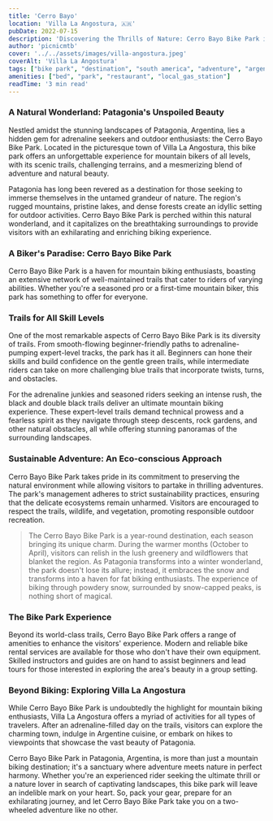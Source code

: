 ```yaml
---
title: 'Cerro Bayo'
location: 'Villa La Angostura, 🇦🇷'
pubDate: 2022-07-15
description: 'Discovering the Thrills of Nature: Cerro Bayo Bike Park in Patagonia, Argentina'
author: 'picnicmtb'
cover: '../../assets/images/villa-angostura.jpeg'
coverAlt: 'Villa La Angostura'
tags: ["bike park", "destination", "south america", "adventure", "argentina"]
amenities: ["bed", "park", "restaurant", "local_gas_station"]
readTime: '3 min read'
---
```

### A Natural Wonderland: Patagonia's Unspoiled Beauty

Nestled amidst the stunning landscapes of Patagonia, Argentina, lies a hidden gem for adrenaline seekers and outdoor enthusiasts: the Cerro Bayo Bike Park. Located in the picturesque town of Villa La Angostura, this bike park offers an unforgettable experience for mountain bikers of all levels, with its scenic trails, challenging terrains, and a mesmerizing blend of adventure and natural beauty.

Patagonia has long been revered as a destination for those seeking to immerse themselves in the untamed grandeur of nature. The region's rugged mountains, pristine lakes, and dense forests create an idyllic setting for outdoor activities. Cerro Bayo Bike Park is perched within this natural wonderland, and it capitalizes on the breathtaking surroundings to provide visitors with an exhilarating and enriching biking experience.

### A Biker's Paradise: Cerro Bayo Bike Park

Cerro Bayo Bike Park is a haven for mountain biking enthusiasts, boasting an extensive network of well-maintained trails that cater to riders of varying abilities. Whether you're a seasoned pro or a first-time mountain biker, this park has something to offer for everyone.

### Trails for All Skill Levels

One of the most remarkable aspects of Cerro Bayo Bike Park is its diversity of trails. From smooth-flowing beginner-friendly paths to adrenaline-pumping expert-level tracks, the park has it all. Beginners can hone their skills and build confidence on the gentle green trails, while intermediate riders can take on more challenging blue trails that incorporate twists, turns, and obstacles.

For the adrenaline junkies and seasoned riders seeking an intense rush, the black and double black trails deliver an ultimate mountain biking experience. These expert-level trails demand technical prowess and a fearless spirit as they navigate through steep descents, rock gardens, and other natural obstacles, all while offering stunning panoramas of the surrounding landscapes.

### Sustainable Adventure: An Eco-conscious Approach

Cerro Bayo Bike Park takes pride in its commitment to preserving the natural environment while allowing visitors to partake in thrilling adventures. The park's management adheres to strict sustainability practices, ensuring that the delicate ecosystems remain unharmed. Visitors are encouraged to respect the trails, wildlife, and vegetation, promoting responsible outdoor recreation.

> The Cerro Bayo Bike Park is a year-round destination, each season bringing its unique charm. During the warmer months (October to April), visitors can relish in the lush greenery and wildflowers that blanket the region. As Patagonia transforms into a winter wonderland, the park doesn't lose its allure; instead, it embraces the snow and transforms into a haven for fat biking enthusiasts. The experience of biking through powdery snow, surrounded by snow-capped peaks, is nothing short of magical.

### The Bike Park Experience

Beyond its world-class trails, Cerro Bayo Bike Park offers a range of amenities to enhance the visitors' experience. Modern and reliable bike rental services are available for those who don't have their own equipment. Skilled instructors and guides are on hand to assist beginners and lead tours for those interested in exploring the area's beauty in a group setting.

### Beyond Biking: Exploring Villa La Angostura

While Cerro Bayo Bike Park is undoubtedly the highlight for mountain biking enthusiasts, Villa La Angostura offers a myriad of activities for all types of travelers. After an adrenaline-filled day on the trails, visitors can explore the charming town, indulge in Argentine cuisine, or embark on hikes to viewpoints that showcase the vast beauty of Patagonia.

Cerro Bayo Bike Park in Patagonia, Argentina, is more than just a mountain biking destination; it's a sanctuary where adventure meets nature in perfect harmony. Whether you're an experienced rider seeking the ultimate thrill or a nature lover in search of captivating landscapes, this bike park will leave an indelible mark on your heart. So, pack your gear, prepare for an exhilarating journey, and let Cerro Bayo Bike Park take you on a two-wheeled adventure like no other.